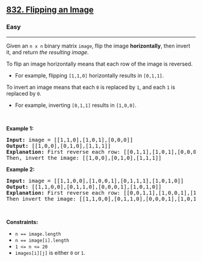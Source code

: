 <h2><a href="https://leetcode.com/problems/flipping-an-image/">832. Flipping an Image</a></h2><h3>Easy</h3><hr><div style="user-select: auto;"><p style="user-select: auto;">Given an <code style="user-select: auto;">n x n</code> binary matrix <code style="user-select: auto;">image</code>, flip the image <strong style="user-select: auto;">horizontally</strong>, then invert it, and return <em style="user-select: auto;">the resulting image</em>.</p>

<p style="user-select: auto;">To flip an image horizontally means that each row of the image is reversed.</p>

<ul style="user-select: auto;">
	<li style="user-select: auto;">For example, flipping <code style="user-select: auto;">[1,1,0]</code> horizontally results in <code style="user-select: auto;">[0,1,1]</code>.</li>
</ul>

<p style="user-select: auto;">To invert an image means that each <code style="user-select: auto;">0</code> is replaced by <code style="user-select: auto;">1</code>, and each <code style="user-select: auto;">1</code> is replaced by <code style="user-select: auto;">0</code>.</p>

<ul style="user-select: auto;">
	<li style="user-select: auto;">For example, inverting <code style="user-select: auto;">[0,1,1]</code> results in <code style="user-select: auto;">[1,0,0]</code>.</li>
</ul>

<p style="user-select: auto;">&nbsp;</p>
<p style="user-select: auto;"><strong style="user-select: auto;">Example 1:</strong></p>

<pre style="position: relative; user-select: auto;"><strong style="user-select: auto;">Input:</strong> image = [[1,1,0],[1,0,1],[0,0,0]]
<strong style="user-select: auto;">Output:</strong> [[1,0,0],[0,1,0],[1,1,1]]
<strong style="user-select: auto;">Explanation:</strong> First reverse each row: [[0,1,1],[1,0,1],[0,0,0]].
Then, invert the image: [[1,0,0],[0,1,0],[1,1,1]]
<div class="open_grepper_editor" title="Edit &amp; Save To Grepper" style="user-select: auto;"></div></pre>

<p style="user-select: auto;"><strong style="user-select: auto;">Example 2:</strong></p>

<pre style="position: relative; user-select: auto;"><strong style="user-select: auto;">Input:</strong> image = [[1,1,0,0],[1,0,0,1],[0,1,1,1],[1,0,1,0]]
<strong style="user-select: auto;">Output:</strong> [[1,1,0,0],[0,1,1,0],[0,0,0,1],[1,0,1,0]]
<strong style="user-select: auto;">Explanation:</strong> First reverse each row: [[0,0,1,1],[1,0,0,1],[1,1,1,0],[0,1,0,1]].
Then invert the image: [[1,1,0,0],[0,1,1,0],[0,0,0,1],[1,0,1,0]]
<div class="open_grepper_editor" title="Edit &amp; Save To Grepper" style="user-select: auto;"></div></pre>

<p style="user-select: auto;">&nbsp;</p>
<p style="user-select: auto;"><strong style="user-select: auto;">Constraints:</strong></p>

<ul style="user-select: auto;">
	<li style="user-select: auto;"><code style="user-select: auto;">n == image.length</code></li>
	<li style="user-select: auto;"><code style="user-select: auto;">n == image[i].length</code></li>
	<li style="user-select: auto;"><code style="user-select: auto;">1 &lt;= n &lt;= 20</code></li>
	<li style="user-select: auto;"><code style="user-select: auto;">images[i][j]</code> is either <code style="user-select: auto;">0</code> or <code style="user-select: auto;">1</code>.</li>
</ul>
</div>